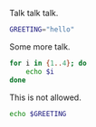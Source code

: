 Talk talk talk.

```bash
GREETING="hello"
```

Some more talk. 

```bash
for i in {1..4}; do
    echo $i
done
```

This is not allowed.

```bash
echo $GREETING
```

